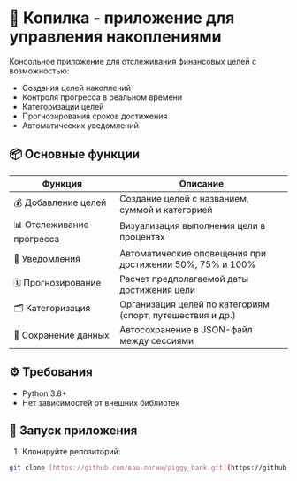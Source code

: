 # 🐷 Копилка - приложение для управления накоплениями

Консольное приложение для отслеживания финансовых целей с возможностью:
- Создания целей накоплений
- Контроля прогресса в реальном времени
- Категоризации целей
- Прогнозирования сроков достижения
- Автоматических уведомлений

## 📦 Основные функции

| Функция | Описание |
|---------|----------|
| 💰 Добавление целей | Создание целей с названием, суммой и категорией |
| 📊 Отслеживание прогресса | Визуализация выполнения цели в процентах |
| 🔔 Уведомления | Автоматические оповещения при достижении 50%, 75% и 100% |
| 🗓️ Прогнозирование | Расчет предполагаемой даты достижения цели |
| 🗂️ Категоризация | Организация целей по категориям (спорт, путешествия и др.) |
| 💾 Сохранение данных | Автосохранение в JSON-файл между сессиями |

## ⚙️ Требования

- Python 3.8+
- Нет зависимостей от внешних библиотек

## 🚀 Запуск приложения

1. Клонируйте репозиторий:
```bash
git clone [https://github.com/ваш-логин/piggy_bank.git](https://github.com/AnnaPlatoshina/Piggy_bank/blob/main/piggy_bank.py)
